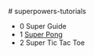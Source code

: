 #   s u p e r p o w e r s - t u t o r i a l s  * 0  S u p e r   G u i d e * 1   [S u p e r   P o n g ][1]* 2 Super Tic Tac Toe[1]:[1SuperPong] 